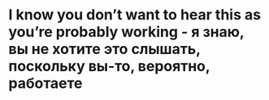# I know you don’t want to hear this as you’re probably working - я знаю, вы не хотите это слышать, поскольку вы-то, вероятно, работаете

